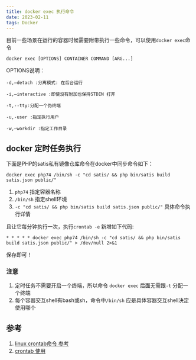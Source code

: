 ```yaml
---
title: docker exec 执行命令
date: 2023-02-11
tags: Docker
---
```


目前一些场景在运行的容器时候需要附带执行一些命令，可以使用`docker exec`命令

`docker exec [OPTIONS] CONTAINER COMMAND [ARG...]`


OPTIONS说明：

    -d,–detach :分离模式: 在后台运行

    -i,–interactive :即使没有附加也保持STDIN 打开

    -t,--tty:分配一个伪终端

    -u,-user :指定执行用户

    -w,–workdir :指定工作目录


## docker 定时任务执行
下面是PHP的satis私有镜像仓库命令在docker中同步命令如下：

```shell
docker exec php74 /bin/sh -c "cd satis/ && php bin/satis build satis.json public/"
```
1. `php74` 指定容器名称
2. `/bin/sh` 指定shell环境
3. `-c "cd satis/ && php bin/satis build satis.json public/"`  具体命令执行详情


且让它每分钟执行一次，执行`crontab -e` 新增如下代码:

```shell
* * * * * docker exec php74 /bin/sh -c "cd satis/ && php bin/satis build satis.json public/" > /dev/null 2>&1
```

保存即可！

### 注意
1. 定时任务不需要开启一个终端，所以命令 `docker exec` 后面无需跟`-t` 分配一个终端
2. 每个容器交互shell有bash或sh，命令中`/bin/sh` 应是具体容器交互shell决定使用哪个

## 参考
1. [linux crontab命令 参考](http://linux.zyimm.com/c/crontab.html)
2. [crontab 使用 ](https://learnku.com/articles/26172)